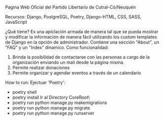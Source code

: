 Pagina Web Oficial del Partido Libertario de Cutral-Có/Neuquén

Recursos: 
Django, PostgreSQL, Poetry, Django-HTML, CSS, SASS, JavaScript

¿Qué tiene? 
Es una apiclación armada de manera tal que se pueda mostrar y modificar la información de manera fácil utilizando los custom templates de Django en la opción de administrador. 
Contiene una sección "About", un "FAQ" y un "Index" dinamico. 
Como funcionalidad: 
  1) Brinda la posibilidad de contactarse con las personas a cargo de la organización enviando un mail desde la página misma.
  2) Permite realizar donaciones
  3) Permite organizar y agendar eventos a través de un calendario

How to run: 
Ejectuar 'Poetry': 
  - poetry shell
  - poetry install
Ir al Directory CoreRoot\
  - poetry run python manage.py makemigrations
  - poetry run python manage.py migrate
  - poetry run python manage.py runserver
